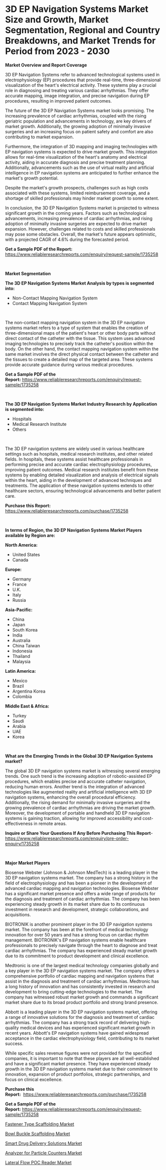 <p><h1>3D EP Navigation Systems Market Size and Growth, Market Segmentation, Regional and Country Breakdowns, and Market Trends for Period from 2023 -  2030</h1></p><p><strong>Market Overview and Report Coverage</strong></p>
<p><p>3D EP Navigation Systems refer to advanced technological systems used in electrophysiology (EP) procedures that provide real-time, three-dimensional visualization of the heart's electrical activity. These systems play a crucial role in diagnosing and treating various cardiac arrhythmias. They offer accurate mapping, image integration, and precise navigation during EP procedures, resulting in improved patient outcomes.</p><p>The future of the 3D EP Navigation Systems market looks promising. The increasing prevalence of cardiac arrhythmias, coupled with the rising geriatric population and advancements in technology, are key drivers of market growth. Additionally, the growing adoption of minimally invasive surgeries and an increasing focus on patient safety and comfort are also contributing to market expansion.</p><p>Furthermore, the integration of 3D mapping and imaging technologies with EP navigation systems is expected to drive market growth. This integration allows for real-time visualization of the heart's anatomy and electrical activity, aiding in accurate diagnosis and precise treatment planning. Additionally, advancements such as the use of virtual reality and artificial intelligence in EP navigation systems are anticipated to further enhance the market's growth potential.</p><p>Despite the market's growth prospects, challenges such as high costs associated with these systems, limited reimbursement coverage, and a shortage of skilled professionals may hinder market growth to some extent.</p><p>In conclusion, the 3D EP Navigation Systems market is projected to witness significant growth in the coming years. Factors such as technological advancements, increasing prevalence of cardiac arrhythmias, and rising adoption of minimally invasive surgeries are expected to drive market expansion. However, challenges related to costs and skilled professionals may pose some obstacles. Overall, the market's future appears optimistic, with a projected CAGR of 4.6% during the forecasted period.</p></p>
<p><strong>Get a Sample PDF of the Report:</strong> <a href="https://www.reliableresearchreports.com/enquiry/request-sample/1735258">https://www.reliableresearchreports.com/enquiry/request-sample/1735258</a></p>
<p>&nbsp;</p>
<p><strong>Market Segmentation</strong></p>
<p><strong>The 3D EP Navigation Systems Market Analysis by types is segmented into:</strong></p>
<p><ul><li>Non-Contact Mapping Navigation System</li><li>Contact Mapping Navigation System</li></ul></p>
<p>&nbsp;</p>
<p><p>The non-contact mapping navigation system in the 3D EP navigation systems market refers to a type of system that enables the creation of three-dimensional maps of the patient's heart or other body parts without direct contact of the catheter with the tissue. This system uses advanced imaging technologies to precisely track the catheter's position within the body. On the other hand, the contact mapping navigation system within the same market involves the direct physical contact between the catheter and the tissues to create a detailed map of the targeted area. These systems provide accurate guidance during various medical procedures.</p></p>
<p><strong>Get a Sample PDF of the Report:</strong>&nbsp;<a href="https://www.reliableresearchreports.com/enquiry/request-sample/1735258">https://www.reliableresearchreports.com/enquiry/request-sample/1735258</a></p>
<p>&nbsp;</p>
<p><strong>The 3D EP Navigation Systems Market Industry Research by Application is segmented into:</strong></p>
<p><ul><li>Hospitals</li><li>Medical Research Institute</li><li>Others</li></ul></p>
<p>&nbsp;</p>
<p><p>The 3D EP navigation systems are widely used in various healthcare settings such as hospitals, medical research institutes, and other related fields. In hospitals, these systems assist healthcare professionals in performing precise and accurate cardiac electrophysiology procedures, improving patient outcomes. Medical research institutes benefit from these systems by enabling detailed visualization and analysis of electrical signals within the heart, aiding in the development of advanced techniques and treatments. The application of these navigation systems extends to other healthcare sectors, ensuring technological advancements and better patient care.</p></p>
<p><strong>Purchase this Report:</strong>&nbsp; <a href="https://www.reliableresearchreports.com/purchase/1735258">https://www.reliableresearchreports.com/purchase/1735258</a></p>
<p>&nbsp;</p>
<p><strong>In terms of Region, the 3D EP Navigation Systems Market Players available by Region are:</strong></p>
<p>
    <p> <strong> North America: </strong>
        <ul>
            <li>United States</li>
            <li>Canada</li>
        </ul>
        </p> 
    <p> <strong> Europe: </strong>
        <ul>
            <li>Germany</li>
            <li>France</li>
            <li>U.K.</li>
            <li>Italy</li>
            <li>Russia</li>
        </ul>
        </p> 
    <p> <strong> Asia-Pacific: </strong>
        <ul>
            <li>China</li>
            <li>Japan</li>
            <li>South Korea</li>
            <li>India</li>
            <li>Australia</li>
            <li>China Taiwan</li>
            <li>Indonesia</li>
            <li>Thailand</li>
            <li>Malaysia</li>
        </ul>
        </p> 
    <p> <strong> Latin America: </strong>
        <ul>
            <li>Mexico</li>
            <li>Brazil</li>
            <li>Argentina Korea</li>
            <li>Colombia</li>
        </ul>
        </p> 
    <p> <strong> Middle East & Africa: </strong>
        <ul>
            <li>Turkey</li>
            <li>Saudi</li>
            <li>Arabia</li>
            <li>UAE</li>
            <li>Korea</li>
        </ul>
    </p>
    </p>
<p>&nbsp;</p>
<p><strong>What are the Emerging Trends in the Global 3D EP Navigation Systems market?</strong></p>
<p><p>The global 3D EP navigation systems market is witnessing several emerging trends. One such trend is the increasing adoption of robotic-assisted EP procedures, which enables precise and accurate catheter navigation, reducing human errors. Another trend is the integration of advanced technologies like augmented reality and artificial intelligence with 3D EP navigation systems, enhancing the overall procedural efficiency. Additionally, the rising demand for minimally invasive surgeries and the growing prevalence of cardiac arrhythmias are driving the market growth. Moreover, the development of portable and handheld 3D EP navigation systems is gaining traction, allowing for improved accessibility and cost-effectiveness in remote areas.</p></p>
<p><strong>Inquire or Share Your Questions If Any Before Purchasing This Report</strong>- <a href="https://www.reliableresearchreports.com/enquiry/pre-order-enquiry/1735258">https://www.reliableresearchreports.com/enquiry/pre-order-enquiry/1735258</a></p>
<p>&nbsp;</p>
<p><strong>Major Market Players</strong></p>
<p><p>Biosense Webster (Johnson & Johnson MedTech) is a leading player in the 3D EP navigation systems market. The company has a strong history in the field of electrophysiology and has been a pioneer in the development of advanced cardiac mapping and navigation technologies. Biosense Webster has a significant market presence and offers a wide range of products for the diagnosis and treatment of cardiac arrhythmias. The company has been experiencing steady growth in its market share due to its continuous investment in research and development, strategic collaborations, and acquisitions.</p><p>BIOTRONIK is another prominent player in the 3D EP navigation systems market. The company has been at the forefront of medical technology innovation for over 50 years and has a strong focus on cardiac rhythm management. BIOTRONIK's EP navigation systems enable healthcare professionals to precisely navigate through the heart to diagnose and treat cardiac arrhythmias. The company has experienced steady market growth due to its commitment to product development and clinical excellence.</p><p>Medtronic is one of the largest medical technology companies globally and a key player in the 3D EP navigation systems market. The company offers a comprehensive portfolio of cardiac mapping and navigation systems that assist in the diagnosis and treatment of cardiac arrhythmias. Medtronic has a long history of innovation and has consistently invested in research and development to bring cutting-edge technologies to the market. The company has witnessed robust market growth and commands a significant market share due to its broad product portfolio and strong brand presence.</p><p>Abbott is a leading player in the 3D EP navigation systems market, offering a range of innovative solutions for the diagnosis and treatment of cardiac arrhythmias. The company has a strong track record of delivering high-quality medical devices and has experienced significant market growth in recent years. Abbott's EP navigation systems have gained widespread acceptance in the cardiac electrophysiology field, contributing to its market success.</p><p>While specific sales revenue figures were not provided for the specified companies, it is important to note that these players are all well-established and have a significant market presence. They have experienced steady growth in the 3D EP navigation systems market due to their commitment to innovation, expansion of product portfolios, strategic partnerships, and focus on clinical excellence.</p></p>
<p><strong>Purchase this Report:</strong>&nbsp;&nbsp;<a href="https://www.reliableresearchreports.com/purchase/1735258">https://www.reliableresearchreports.com/purchase/1735258</a></p>
<p></p>
<p><strong>Get a Sample PDF of the Report:</strong>&nbsp;<a href="https://www.reliableresearchreports.com/enquiry/request-sample/1735258">https://www.reliableresearchreports.com/enquiry/request-sample/1735258</a></p>
<p><p><a href="https://github.com/rahu1502/Market-Research-Report-List-1/blob/main/fastener-type-scaffolding-market.md">Fastener Type Scaffolding Market</a></p><p><a href="https://github.com/rahu1501/Market-Research-Report-List-1/blob/main/bowl-buckle-scaffolding-market.md">Bowl Buckle Scaffolding Market</a></p><p><a href="https://www.linkedin.com/pulse/decoding-smart-drug-delivery-solutions-market-deep-dive/">Smart Drug Delivery Solutions Market</a></p><p><a href="https://medium.com/@devidwarnerrp23/analyzer-for-particle-counters-market-insight-market-trends-growth-forecasted-from-2023-to-2030-8507da0c1c40">Analyzer for Particle Counters Market</a></p><p><a href="https://medium.com/@mhdhonirp23/lateral-flow-poc-reader-market-size-cagr-trends-2024-2030-b9e435d7d29e">Lateral Flow POC Reader Market</a></p></p>